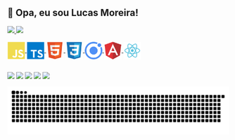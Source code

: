 ## 👋 Opa, eu sou Lucas Moreira!

<link rel="stylesheet" href="https://cdn.jsdelivr.net/gh/devicons/devicon@v2.13.0/devicon.min.css">

 <div>
  <a href="https://github.com/lmoreira256">
  <img height="180em" src="https://github-readme-stats.vercel.app/api?username=lmoreira256&show_icons=true&theme=dark&include_all_commits=true&count_private=true"/>
  <img height="180em" src="https://github-readme-stats.vercel.app/api/top-langs/?username=lmoreira256&layout=compact&langs_count=7&theme=dark"/>
</div>

<div style="display: inline_block"><br>
  <img align="center" height="40" width="40" alt="Lucas-Js" src="https://raw.githubusercontent.com/devicons/devicon/master/icons/javascript/javascript-plain.svg">
  <img align="center" height="40" width="40" alt="Lucas-Ts" src="https://raw.githubusercontent.com/devicons/devicon/master/icons/typescript/typescript-plain.svg">
  <img align="center" height="40" width="40" alt="Lucas-HTML" src="https://raw.githubusercontent.com/devicons/devicon/master/icons/html5/html5-original.svg">
  <img align="center" height="40" width="40" alt="Lucas-CSS" src="https://raw.githubusercontent.com/devicons/devicon/master/icons/css3/css3-original.svg">
  <img align="center" height="40" width="40" alt="Lucas-Ionic" src="./img/ionic.png">
  <img align="center" height="40" width="40" alt="Lucas-Angular" src="./img/angular.png">
  <img align="center" height="40" width="40" alt="Lucas-React" src="./img/react.png">
</div>

##

<div>
  <a href="https://www.youtube.com/channel/UCK-QxdEXMOEj4RQALhFpUcQ" target="_blank"><img src="https://img.shields.io/badge/YouTube-FF0000?style=for-the-badge&logo=youtube&logoColor=white" target="_blank"></a>
  <a href="https://www.instagram.com/lucasm110/" target="_blank"><img src="https://img.shields.io/badge/-Instagram-%23E4405F?style=for-the-badge&logo=instagram&logoColor=white" target="_blank"></a>
  <a href="https://www.twitch.tv/oush_256" target="_blank"><img src="https://img.shields.io/badge/Twitch-9146FF?style=for-the-badge&logo=twitch&logoColor=white" target="_blank"></a>
  <a href = "mailto:lucamoreira256@gmail.com"><img src="https://img.shields.io/badge/-Gmail-%23333?style=for-the-badge&logo=gmail&logoColor=white" target="_blank"></a>
  <a href="https://www.linkedin.com/in/lucas-moreira-366a85142/" target="_blank"><img src="https://img.shields.io/badge/-LinkedIn-%230077B5?style=for-the-badge&logo=linkedin&logoColor=white" target="_blank"></a>

  ![Snake animation](https://github.com/lmoreira256/lmoreira256/blob/output/github-contribution-grid-snake.svg)

</div>
